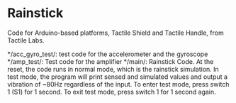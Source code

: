 Rainstick
=========

Code for Arduino-based platforms, Tactile Shield and Tactile Handle, from Tactile Labs.

*/acc_gyro_test/: test code for the accelerometer and the gyroscope
*/amp_test/: Test code for the amplifier
*/main/: Rainstick Code. At the reset, the code runs in normal mode, which is the rainstick simulation. In test mode, the program will print sensed and simulated values and output a vibration of ~80Hz regardless of the input. To enter test mode, press switch 1 (S1) for 1 second. To exit test mode, press switch 1  for 1 second again. 
